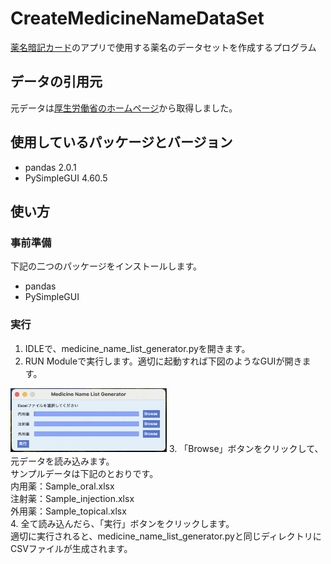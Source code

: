 # CreateMedicineNameDataSet
[薬名暗記カード](https://tas5521.github.io/MedicineNameQuiz/index.html)のアプリで使用する薬名のデータセットを作成するプログラム

## データの引用元
元データは[厚生労働省のホームページ](https://www.mhlw.go.jp/topics/2024/04/tp20240401-01.html)から取得しました。

## 使用しているパッケージとバージョン
- pandas 2.0.1
- PySimpleGUI 4.60.5

## 使い方
### 事前準備
下記の二つのパッケージをインストールします。
- pandas
- PySimpleGUI

### 実行
1. IDLEで、medicine_name_list_generator.pyを開きます。<br>
2. RUN Moduleで実行します。適切に起動すれば下図のようなGUIが開きます。<br>
<img width="250" src="images/ScreenShot_1.png">
3. 「Browse」ボタンをクリックして、元データを読み込みます。<br>
サンプルデータは下記のとおりです。<br>
内用薬：Sample_oral.xlsx<br>
注射薬：Sample_injection.xlsx<br>
外用薬：Sample_topical.xlsx<br>
4. 全て読み込んだら、「実行」ボタンをクリックします。<br>
適切に実行されると、medicine_name_list_generator.pyと同じディレクトリにCSVファイルが生成されます。<br>